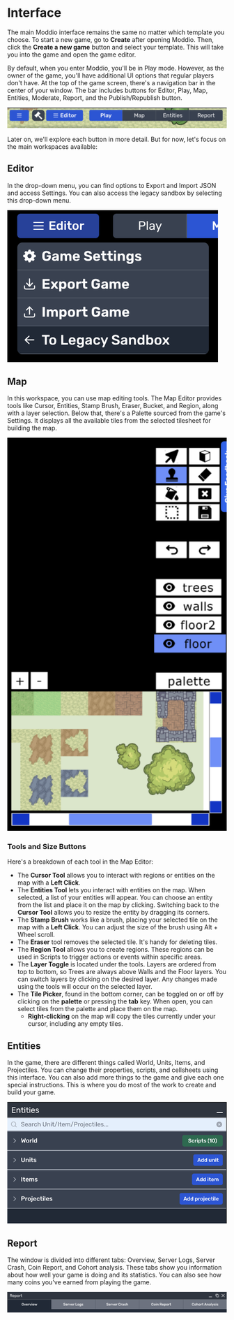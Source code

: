 # Interface

The main Moddio interface remains the same no matter which template you choose. To start a new game, go to **Create** after opening Moddio. Then, click the **Create a new game** button and select your template. This will take you into the game and open the game editor.

By default, when you enter Moddio, you'll be in Play mode. However, as the owner of the game, you'll have additional UI options that regular players don't have. At the top of the game screen, there's a navigation bar in the center of your window. The bar includes buttons for Editor, Play, Map, Entities, Moderate, Report, and the Publish/Republish button.

![Editor Bar](../img/overview/editor-bar.png)

Later on, we'll explore each button in more detail. But for now, let's focus on the main workspaces available:

## Editor

In the drop-down menu, you can find options to Export and Import JSON and access Settings. You can also access the legacy sandbox by selecting this drop-down menu.

![Editor Menu](../img/overview/editor-menu.png)

## Map

In this workspace, you can use map editing tools. The Map Editor provides tools like Cursor, Entities, Stamp Brush, Eraser, Bucket, and Region, along with a layer selection. Below that, there's a Palette sourced from the game's Settings. It displays all the available tiles from the selected tilesheet for building the map.

![Map Workspace](../img/overview/map-editor-tools.png)
    
### Tools and Size Buttons

Here's a breakdown of each tool in the Map Editor:

* The **Cursor Tool** allows you to interact with regions or entities on the map with a **Left Click**.
* The **Entities Tool** lets you interact with entities on the map. When selected, a list of your entities will appear. You can choose an entity from the list and place it on the map by clicking. Switching back to the **Cursor Tool** allows you to resize the entity by dragging its corners.
* The **Stamp Brush** works like a brush, placing your selected tile on the map with a **Left Click**. You can adjust the size of the brush using Alt + Wheel scroll.
* The **Eraser** tool removes the selected tile. It's handy for deleting tiles.
* The **Region Tool** allows you to create regions. These regions can be used in Scripts to trigger actions or events within specific areas.
* The **Layer Toggle** is located under the tools. Layers are ordered from top to bottom, so Trees are always above Walls and the Floor layers. You can switch layers by clicking on the desired layer. Any changes made using the tools will occur on the selected layer.
* The **Tile Picker**, found in the bottom corner, can be toggled on or off by clicking on the **palette** or pressing the **tab** key. When open, you can select tiles from the palette and place them on the map.
  * **Right-clicking** on the map will copy the tiles currently under your cursor, including any empty tiles.

## Entities

In the game, there are different things called World, Units, Items, and Projectiles. You can change their properties, scripts, and cellsheets using this interface. You can also add more things to the game and give each one special instructions. This is where you do most of the work to create and build your game.

![Entities Workspace](../img/overview/entities-scripts.png)

## Report

The window is divided into different tabs: Overview, Server Logs, Server Crash, Coin Report, and Cohort analysis. These tabs show you information about how well your game is doing and its statistics. You can also see how many coins you've earned from playing the game.

![Report Menu](../img/overview/report-workspace.png)

